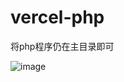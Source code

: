 # vercel-php
将php程序仍在主目录即可

![image](https://user-images.githubusercontent.com/53966497/206704861-8d211a82-2a87-4c54-8eb4-436d62dac0da.png)
